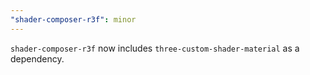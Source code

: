 ```yaml
---
"shader-composer-r3f": minor
---
```


`shader-composer-r3f` now includes `three-custom-shader-material` as a dependency.
